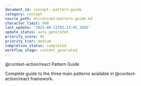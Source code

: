 ```yaml
---
document_id: concept--pattern-guide
category: concept
source_path: en/concept/pattern-guide.md
character_limit: 500
last_update: '2025-08-21T02:13:42.350Z'
update_status: auto_generated
priority_score: 85
priority_tier: medium
completion_status: completed
workflow_stage: content_generated
---
```

@context-action/react Pattern Guide

Complete guide to the three main patterns available in @context-action/react framework.
